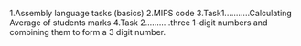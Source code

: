 1.Assembly language tasks (basics)
2.MIPS  code
3.Task1...........Calculating Average of students marks
4.Task 2...........three 1-digit numbers and combining them to form a 3 digit number. 
